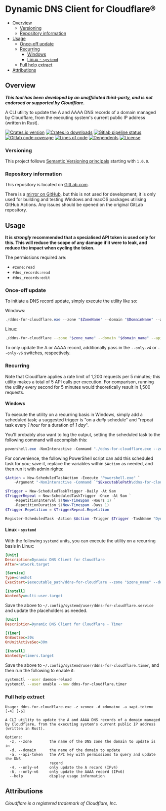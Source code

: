 # Dynamic DNS Client for Cloudflare® <!-- omit in toc -->

- [Overview](#overview)
  - [Versioning](#versioning)
  - [Repository information](#repository-information)
- [Usage](#usage)
  - [Once-off update](#once-off-update)
  - [Recurring](#recurring)
    - [Windows](#windows)
    - [Linux - `systemd`](#linux---systemd)
  - [Full help extract](#full-help-extract)
- [Attributions](#attributions)

## Overview

**_This tool has been developed by an unaffiliated third-party, and is not endorsed or supported by Cloudflare._**

A CLI utility to update the A and AAAA DNS records of a domain managed by Cloudflare, from the executing system's current public IP address (written in Rust).

[![Crates.io version](https://img.shields.io/crates/v/dynamic-dns-client-for-cloudflare?style=for-the-badge)](https://docs.rs/dynamic-dns-client-for-cloudflare/latest/dynamic-dns-client-for-cloudflare/)
[![Crates.io downloads](https://img.shields.io/crates/d/dynamic-dns-client-for-cloudflare?style=for-the-badge)](https://crates.io/crates/dynamic-dns-client-for-cloudflare)
[![Gitlab pipeline status](https://img.shields.io/gitlab/pipeline/Kage-Yami/dynamic-dns-client-for-cloudflare/main?style=for-the-badge)](https://gitlab.com/Kage-Yami/dynamic-dns-client-for-cloudflare/pipelines/main/latest)
[![Gitlab code coverage](https://img.shields.io/gitlab/coverage/Kage-Yami/dynamic-dns-client-for-cloudflare/main?style=for-the-badge)](https://gitlab.com/Kage-Yami/dynamic-dns-client-for-cloudflare)
[![Lines of code](https://img.shields.io/tokei/lines/gitlab/Kage-Yami/dynamic-dns-client-for-cloudflare?style=for-the-badge)](https://gitlab.com/Kage-Yami/dynamic-dns-client-for-cloudflare)
[![Dependents](https://img.shields.io/librariesio/dependent-repos/cargo/dynamic-dns-client-for-cloudflare?style=for-the-badge)](https://libraries.io/cargo/dynamic-dns-client-for-cloudflare)
[![License](https://img.shields.io/crates/l/dynamic-dns-client-for-cloudflare?style=for-the-badge)](https://gitlab.com/Kage-Yami/dynamic-dns-client-for-cloudflare/-/blob/main/LICENSE)

### Versioning

This project follows [Semantic Versioning principals](https://semver.org/) starting with `1.0.0`.

### Repository information

This repository is located on [GitLab.com](https://gitlab.com/Kage-Yami/dynamic-dns-client-for-cloudflare).

There is a [mirror on GitHub](https://github.com/Kage-Yami/dynamic-dns-client-for-cloudflare), but this is not used for development; it is only used for building and testing Windows and macOS packages utilising GitHub Actions. Any issues should be opened on the original GitLab repository.

## Usage

**It is _strongly_ recommended that a specialised API token is used only for this. This will reduce the scope of any damage if it were to leak, and reduce the impact when cycling the token.**

The permissions required are:
- `#zone:read`
- `#dns_records:read`
- `#dns_records:edit`

### Once-off update

To initiate a DNS record update, simply execute the utility like so:

Windows:

```powershell
./ddns-for-cloudflare.exe --zone "$ZoneName" --domain "$DomainName" --api-token "$ApiToken"
```

Linux:

```sh
./ddns-for-cloudflare --zone "$zone_name" --domain "$domain_name" --api-token "$api_token"
```

To only update the A or AAAA record, additionally pass in the `--only-v4` or `--only-v6` switches, respectively.

### Recurring

Note that Cloudflare applies a rate limit of 1,200 requests per 5 minutes; this utility makes a total of 5 API calls per execution. For comparison, running the utility every second for 5 minutes would theoretically result in 1,500 requests.

#### Windows

To execute the utility on a recurring basis in Windows, simply add a scheduled task; a suggested trigger is "on a *daily* schedule" and "repeat task every *1 hour* for a duration of *1 day*".

You'll probably also want to log the output, setting the scheduled task to the following command will accomplish this:

```powershell
powershell.exe -NonInteractive -Command "./ddns-for-cloudflare.exe --zone '$ZoneName' --domain '$DomainName' --api-token '$ApiToken' *> $LogPath/$((Get-Date).ToString('yyyy-MM-dd HH-mm-ss')).log"
```

For convenience, the following PowerShell script can add this scheduled task for you; save it, replace the variables within `$Action` as needed, and then run it with admin rights:

```powershell
$Action = New-ScheduledTaskAction -Execute "Powershell.exe" `
    -Argument "-NonInteractive -Command `"$ExecutablePath\ddns-for-cloudflare.exe --zone '$ZoneName' --domain '$DomainName' --api-token '$ApiToken' *> $LogPath\`$((Get-Date).ToString('yyyy-MM-dd HH-mm-ss')).log`""

$Trigger = New-ScheduledTaskTrigger -Daily -At 9am
$TriggerRepeat = New-ScheduledTaskTrigger -Once -At 9am `
    -RepetitionInterval $(New-TimeSpan -Hours 1) `
    -RepetitionDuration $(New-Timespan -Days 1)
$Trigger.Repetition = $TriggerRepeat.Repetition

Register-ScheduledTask -Action $Action -Trigger $Trigger -TaskName "Dynamic DNS Client for Cloudflare" -TaskPath "Custom"
```

#### Linux - `systemd`

With the following `systemd` units, you can execute the utility on a recurring basis in Linux:

```ini
[Unit]
Description=Dynamic DNS Client for Cloudflare
After=network.target

[Service]
Type=oneshot
ExecStart=$executable_path/ddns-for-cloudflare --zone "$zone_name" --domain "$domain_name" --api-token "$api_token"

[Install]
WantedBy=multi-user.target
```

Save the above to `~/.config/systemd/user/ddns-for-cloudflare.service` and update the placeholders as needed.

```ini
[Unit]
Description=Dynamic DNS Client for Cloudflare - Timer

[Timer]
OnBootSec=30s
OnUnitActiveSec=30m

[Install]
WantedBy=timers.target
```

Save the above to `~/.config/systemd/user/ddns-for-cloudflare.timer`, and then run the following to enable it:

```sh
systemctl --user daemon-reload
systemctl --user enable --now ddns-for-cloudflare.timer
```

### Full help extract

```
Usage: ddns-for-cloudflare.exe -z <zone> -d <domain> -a <api-token> [-4] [-6]

A CLI utility to update the A and AAAA DNS records of a domain managed by Cloudflare, from the executing system's current public IP address (written in Rust).

Options:
  -z, --zone        the name of the DNS zone the domain to update is in
  -d, --domain      the name of the domain to update
  -a, --api-token   the API key with permissions to query and update the DNS
                    record
  -4, --only-v4     only update the A record (IPv4)
  -6, --only-v6     only update the AAAA record (IPv6)
  --help            display usage information
```

## Attributions

_Cloudflare is a registered trademark of Cloudflare, Inc._
